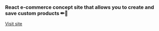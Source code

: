### React e-commerce concept site that allows you to create and save custom products ✏📐

[Visit site](https://alekey1919.github.io/Product-designer/#/)
